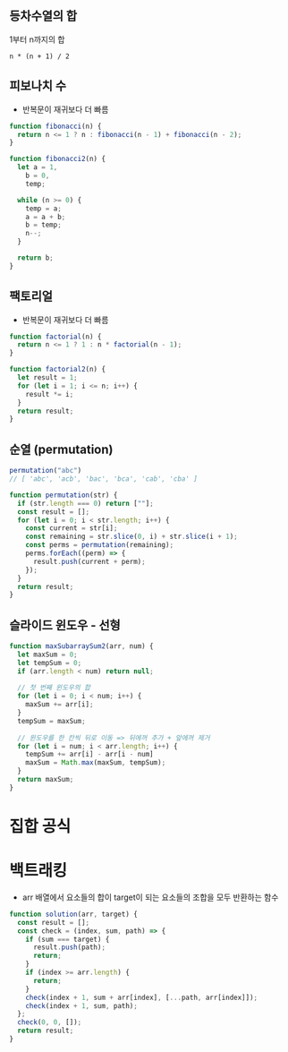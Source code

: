 ## 등차수열의 합

1부터 n까지의 합

```
n * (n + 1) / 2
```



## 피보나치 수

- 반복문이 재귀보다 더 빠름

```javascript
function fibonacci(n) {
  return n <= 1 ? n : fibonacci(n - 1) + fibonacci(n - 2);
}
```

```javascript
function fibonacci2(n) {
  let a = 1,
    b = 0,
    temp;

  while (n >= 0) {
    temp = a;
    a = a + b;
    b = temp;
    n--;
  }

  return b;
}
```



## 팩토리얼

- 반복문이 재귀보다 더 빠름

```javascript
function factorial(n) {
  return n <= 1 ? 1 : n * factorial(n - 1);
}
```

```javascript
function factorial2(n) {
  let result = 1;
  for (let i = 1; i <= n; i++) {
    result *= i;
  }
  return result;
}
```





## 순열 (permutation)

```javascript
permutation("abc")
// [ 'abc', 'acb', 'bac', 'bca', 'cab', 'cba' ]
```

```javascript
function permutation(str) {
  if (str.length === 0) return [""];
  const result = [];
  for (let i = 0; i < str.length; i++) {
    const current = str[i];
    const remaining = str.slice(0, i) + str.slice(i + 1);
    const perms = permutation(remaining);
    perms.forEach((perm) => {
      result.push(current + perm);
    });
  }
  return result;
}
```





## 슬라이드 윈도우 - 선형

```javascript
function maxSubarraySum2(arr, num) {
  let maxSum = 0;
  let tempSum = 0;
  if (arr.length < num) return null;
    
  // 첫 번째 윈도우의 합
  for (let i = 0; i < num; i++) {
    maxSum += arr[i];
  }
  tempSum = maxSum;
    
  // 윈도우를 한 칸씩 뒤로 이동 => 뒤에꺼 추가 + 앞에꺼 제거
  for (let i = num; i < arr.length; i++) {
    tempSum += arr[i] - arr[i - num]
    maxSum = Math.max(maxSum, tempSum);
  }
  return maxSum;
}
```





# 집합 공식







# 백트래킹



- arr 배열에서 요소들의 합이 target이 되는 요소들의 조합을 모두 반환하는 함수

```javascript
function solution(arr, target) {
  const result = [];
  const check = (index, sum, path) => {
    if (sum === target) {
      result.push(path);
      return;
    }
    if (index >= arr.length) {
      return;
    }
    check(index + 1, sum + arr[index], [...path, arr[index]]);
    check(index + 1, sum, path);
  };
  check(0, 0, []);
  return result;
}
```

